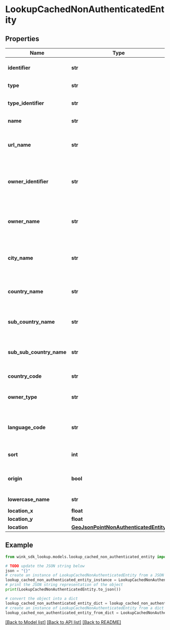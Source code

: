 # LookupCachedNonAuthenticatedEntity


## Properties

Name | Type | Description | Notes
------------ | ------------- | ------------- | -------------
**identifier** | **str** | Unique lookup identifier | [optional] 
**type** | **str** | Type of lookup | [optional] 
**type_identifier** | **str** | Unique lookup type identifier | [optional] 
**name** | **str** | Name of lookup | [optional] 
**url_name** | **str** | Url-friendly slug that uniquely identifies this lookup | [optional] 
**owner_identifier** | **str** | Lookup that is supplier blocking includes the supplier identifier | [optional] 
**owner_name** | **str** | Lookup that is supplier blocking includes the supplier name | [optional] 
**city_name** | **str** | Closest city where lookup entry is located | [optional] 
**country_name** | **str** | Country where lookup entry is located | [optional] 
**sub_country_name** | **str** | State where lookup entry is located | [optional] 
**sub_sub_country_name** | **str** | County where lookup entry is located | [optional] 
**country_code** | **str** | Country code | [optional] 
**owner_type** | **str** | The type of owner that created this lookup | [optional] 
**language_code** | **str** | The language the lookup code was written in | [optional] 
**sort** | **int** | Platform-specific sort | [optional] 
**origin** | **bool** | If this lookup is the origin lookup. | [optional] 
**lowercase_name** | **str** | Name in lower case | [optional] 
**location_x** | **float** | Longitude | [optional] 
**location_y** | **float** | Latitude | [optional] 
**location** | [**GeoJsonPointNonAuthenticatedEntity**](GeoJsonPointNonAuthenticatedEntity.md) |  | [optional] 

## Example

```python
from wink_sdk_lookup.models.lookup_cached_non_authenticated_entity import LookupCachedNonAuthenticatedEntity

# TODO update the JSON string below
json = "{}"
# create an instance of LookupCachedNonAuthenticatedEntity from a JSON string
lookup_cached_non_authenticated_entity_instance = LookupCachedNonAuthenticatedEntity.from_json(json)
# print the JSON string representation of the object
print(LookupCachedNonAuthenticatedEntity.to_json())

# convert the object into a dict
lookup_cached_non_authenticated_entity_dict = lookup_cached_non_authenticated_entity_instance.to_dict()
# create an instance of LookupCachedNonAuthenticatedEntity from a dict
lookup_cached_non_authenticated_entity_from_dict = LookupCachedNonAuthenticatedEntity.from_dict(lookup_cached_non_authenticated_entity_dict)
```
[[Back to Model list]](../README.md#documentation-for-models) [[Back to API list]](../README.md#documentation-for-api-endpoints) [[Back to README]](../README.md)



